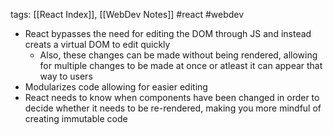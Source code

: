 tags: [[React Index]], [[WebDev Notes]] #react #webdev
- React bypasses the need for editing the DOM through JS and instead creats a virtual DOM to edit quickly
	- Also, these changes can be made without being rendered, allowing for multiple changes to be made at once or atleast it can appear that way to users
- Modularizes code allowing for easier editing
- React needs to know when components have been changed in order to decide whether it needs to be re-rendered, making you more mindful of creating immutable code